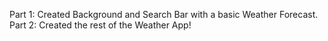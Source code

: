 Part 1: Created Background and Search Bar with a basic Weather Forecast.
Part 2: Created the rest of the Weather App!